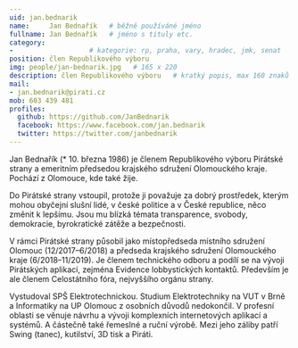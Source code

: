 ```yaml
---
uid: jan.bednarik
name:     Jan Bednařík   # běžně používáné jméno
fullname: Jan Bednařík   # jméno s tituly etc.
category:
-                   # kategorie: rp, praha, vary, hradec, jmk, senat
position: člen Republikového výboru
img: people/jan-bednarik.jpg   # 165 x 220
description: člen Republikového výboru   # kratký popis, max 160 znaků
mail: 
- jan.bednarik@pirati.cz
mob: 603 439 481
profiles:
  github: https://github.com/JanBednarik
  facebook: https://www.facebook.com/jan.bednarik
  twitter: https://twitter.com/janbednarik
---
```

Jan Bednařík (* 10. března 1986) je členem Republikového výboru Pirátské strany a emeritním předsedou krajského sdružení Olomouckého kraje. Pochází z Olomouce, kde také žije.

Do Pirátské strany vstoupil, protože ji považuje za dobrý prostředek, kterým mohou obyčejní slušní lidé, v české politice a v České republice, něco změnit k lepšímu. Jsou mu blízká témata transparence, svobody, demokracie, byrokratické zátěže a bezpečnosti.

V rámci Pirátské strany působil jako místopředseda místního sdružení Olomouc (12/2017–6/2018) a předseda krajského sdružení Olomouckého kraje (6/2018–11/2019). Je členem technického odboru a podílí se na vývoji Pirátských aplikací, zejména Evidence lobbystických kontaktů. Především je ale členem Celostátního fóra, nejvyššího orgánu strany.

Vystudoval SPŠ Elektrotechnickou. Studium Elektrotechniky na VUT v Brně a Informatiky na UP Olomouc z osobních důvodů nedokončil. V profesní oblasti se věnuje návrhu a vývoji komplexních internetových aplikací a systémů. A částečně také řemeslné a ruční výrobě. Mezi jeho záliby patří Swing (tanec), kutilství, 3D tisk a Piráti.
